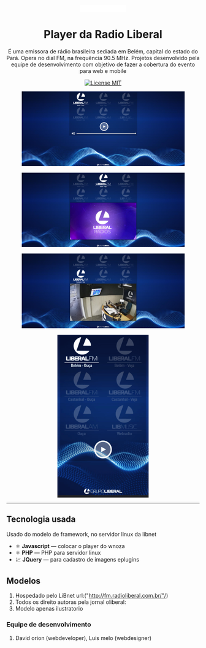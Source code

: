 <h1 align="center">
<br>
  <img src="img/logo.png"  width="120">
<br>
<br>
Player da Radio Liberal
</h1>

<p align="center">
É uma emissora de rádio brasileira sediada em Belém, capital do estado do Pará. Opera no dial FM, na frequência 90.5 MHz.
Projetos desenvolvido pela equipe de desenvolvimento com objetivo de fazer a cobertura do evento para web e mobile</p>

<p align="center">
  <a href="http://fm.radioliberal.com.br/">
    <img src="https://img.shields.io/badge/License-MIT-blue.svg" alt="License MIT">
  </a>
</p>

<div align="center">
  <img src="img/home.png" alt="web" align="center" width="425"><br><br>
 <img src="img/trans.png" alt="web" align="center" width="425"><br><br>
 <img src="img/castanhal.png" alt="web" align="center" width="425"><br><br>
  <img src="img/Animação.gif" alt="animação" align="center" height="425">


</div>

<hr />

## Tecnologia usada

Usado do modelo de framework, no servidor linux da libnet

- ⚛️ **Javascript** — colocar o player do wnoza
- ⚛️ **PHP** — PHP para servidor linux
- 💹 **JQuery** — para cadastro de imagens eplugins



## Modelos

1. Hospedado pelo LiBnet url:("http://fm.radioliberal.com.br/"/)
2. Todos os direito autoras pela jornal oliberal:<br />
3. Modelo apenas ilustratorio<br />

### Equipe de desenvolvimento

1. David orion (webdeveloper), Luis melo (webdesigner) 



